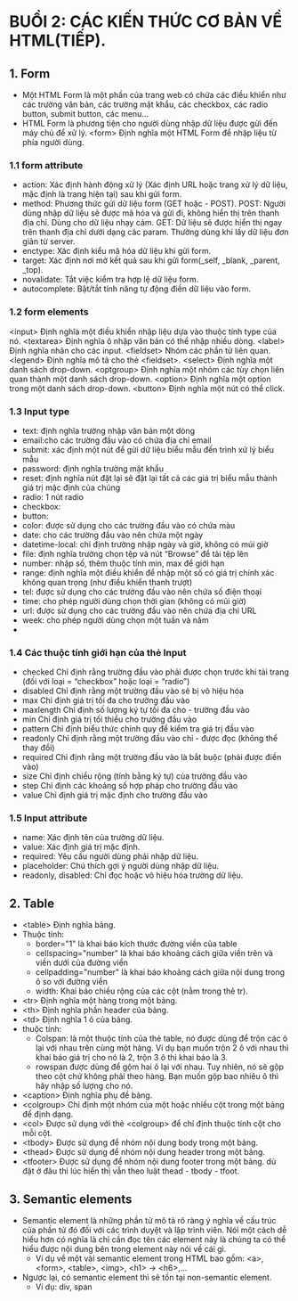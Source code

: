 # BUỔI 2: CÁC KIẾN THỨC CƠ BẢN VỀ HTML(TIẾP).

## 1. Form
- Một HTML Form là một phần của trang web có chứa các điều khiển như các trường văn bản, các trường mật khẩu, các checkbox, các radio button, submit button, các menu...
- HTML Form là phương tiện cho người dùng nhập dữ liệu được gửi đến máy chủ để xử lý.
\<form>	Định nghĩa một HTML Form để nhập liệu từ phía người dùng.

### 1.1 form attribute
- action: Xác định hành động xử lý (Xác định URL hoặc trang xử lý dữ liệu, mặc định là trang hiện tại) sau khi gửi form.
- method: Phương thức gửi dữ liệu form (GET hoặc - POST).
POST: Người dùng nhập dữ liệu sẽ được mã hóa và gửi đi, không hiển thị trên thanh địa chỉ. Dùng cho dữ liệu nhạy cảm.
GET: Dữ liệu sẽ được hiển thị ngay trên thanh địa chỉ dưới dạng các param. Thường dùng khi lấy dữ liệu đơn giản từ server.
- enctype: Xác định kiểu mã hóa dữ liệu khi gửi form.
- target: Xác định nơi mở kết quả sau khi gửi form(_self, _blank, _parent, _top).
- novalidate: Tắt việc kiểm tra hợp lệ dữ liệu form.
- autocomplete: Bật/tắt tính năng tự động điền dữ liệu vào form.

### 1.2 form elements

\<input>	Định nghĩa một điều khiển nhập liệu dựa vào thuộc tính type của nó.
\<textarea>	Định nghĩa ô nhập văn bản có thể nhập nhiều dòng.
\<label>	Định nghĩa nhãn cho các input.
\<fieldset>	Nhóm các phần tử liên quan.
\<legend>	Định nghĩa mô tả cho thẻ \<fieldset>.
\<select>	Định nghĩa một danh sách drop-down.
\<optgroup>	Định nghĩa một nhóm các tùy chọn liên quan thành một danh sách drop-down.
\<option>	Định nghĩa một option trong một danh sách drop-down.
\<button>	Định nghĩa một nút có thể click.
### 1.3 Input type
- text: định nghĩa trường nhập văn bản một dòng
- email:cho các trường đầu vào có chứa địa chỉ email
- submit: xác định một nút để gửi dữ liệu biểu mẫu đến trình xử lý biểu mẫu
- password: định nghĩa trường mật khẩu
- reset: định nghĩa nút đặt lại sẽ đặt lại tất cả các giá trị biểu mẫu thành giá trị mặc định của chúng
- radio: 1 nút radio
- checkbox: 
- button:
- color: được sử dụng cho các trường đầu vào có chứa màu
- date: cho các trường đầu vào nên chứa một ngày
- datetime-local: chỉ định trường nhập ngày và giờ, không có múi giờ
- file: định nghĩa trường chọn tệp và nút “Browse” để tải tệp lên
- number: nhập số,  thêm thuộc tính min, max để giới hạn
- range:  định nghĩa một điều khiển để nhập một số có giá trị chính xác không quan trọng (như điều khiển thanh trượt)
- tel: được sử dụng cho các trường đầu vào nên chứa số điện thoại
- time: cho phép người dùng chọn thời gian (không có múi giờ)
- url: được sử dụng cho các trường đầu vào nên chứa địa chỉ URL
- week:  cho phép người dùng chọn một tuần và năm
- 
### 1.4 Các thuộc tính giới hạn của thẻ Input
- checked	Chỉ định rằng trường đầu vào phải được chọn trước khi tải trang (đối với loại = “checkbox” hoặc loại = “radio”)
- disabled	Chỉ định rằng một trường đầu vào sẽ bị vô hiệu hóa
- max	Chỉ định giá trị tối đa cho trường đầu vào
- maxlength	Chỉ định số lượng ký tự tối đa cho - trường đầu vào
- min	Chỉ định giá trị tối thiểu cho trường đầu vào
- pattern	Chỉ định biểu thức chính quy để kiểm tra giá trị đầu vào
- readonly	Chỉ định rằng một trường đầu vào chỉ - được đọc (không thể thay đổi)
- required	Chỉ định rằng một trường đầu vào là bắt buộc (phải được điền vào)
- size	Chỉ định chiều rộng (tính bằng ký tự) của trường đầu vào
- step	Chỉ định các khoảng số hợp pháp cho trường đầu vào
- value	Chỉ định giá trị mặc định cho trường đầu vào
### 1.5 Input attribute
- name: Xác định tên của trường dữ liệu.
- value: Xác định giá trị mặc định.
- required: Yêu cầu người dùng phải nhập dữ liệu.
- placeholder: Chú thích gợi ý người dùng nhập dữ liệu.
- readonly, disabled: Chỉ đọc hoặc vô hiệu hóa trường dữ liệu. 

## 2. Table
- \<table>	Định nghĩa bảng.
- Thuộc tính:
  - border="1" là khai báo kích thước đường viền của table
  - cellspacing="number" là khai báo khoảng cách giữa viền trên và viền dưới của đường viền
  - cellpadding="number" là khai báo khoảng cách giữa nội dung trong ô so với đường viền
  - width: Khai báo chiều rộng của các cột (nằm trong thẻ tr).
- \<tr>	Định nghĩa một hàng trong một bảng.
- \<th>	Định nghĩa phần header của bảng.
- \<td>	Định nghĩa 1 ô của bảng.
- thuộc tính:
  - Colspan: là một thuộc tính của thẻ table, nó được dùng để trộn các ô lại với nhau trên cùng một hàng. Ví dụ bạn muốn trộn 2 ô với nhau thì khai báo giá trị cho nó là 2, trộn 3 ô thì khai báo là 3.
  -  rowspan được dùng để gộm hai ô lại với nhau. Tuy nhiên, nó sẽ gộp theo cột chứ không phải theo hàng. Bạn muốn gộp bao nhiêu ô thì hãy nhập số lượng cho nó.
- \<caption>	Định nghĩa phụ đề bảng.
- \<colgroup> Chỉ định một nhóm của một hoặc nhiều cột trong một bảng để định dạng.
- \<col>	Được sử dụng với thẻ \<colgroup> để chỉ định thuộc tính cột cho mỗi cột.
- \<tbody>	Được sử dụng để nhóm nội dung body trong một bảng.
- \<thead>	Được sử dụng để nhóm nội dung header trong một bảng.
- \<tfooter>	Được sử dụng để nhóm nội dung footer trong một bảng.
dù đặt ở đâu thì lúc hiển thị vẫn theo luật thead - tbody - tfoot.
## 3. Semantic elements
- Semantic element là những phần tử mô tả rõ ràng ý nghĩa về cấu trúc của phần tử đó đối với các trình duyệt và lập trình viên. Nói một cách dễ hiểu hơn có nghĩa là chỉ cần đọc tên các element này là chúng ta có thể hiểu được nội dung bên trong element này nói về cái gì.
  - Ví dụ về một vài semantic element trong HTML bao gồm: \<a>, \<form>, \<table>, \<img>, \<h1> -> \<h6>,...
- Ngược lại, có semantic element thì sẽ tồn tại non-semantic element.
  - Ví dụ: div, span